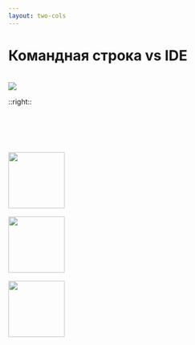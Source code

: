 ```yaml
---
layout: two-cols
---
```


# Командная строка vs IDE

<br />

<img src="/images/terminal.svg" />

::right::

<h1> </h1>

<span class="logos">
    <img src="/logos/webstorm.svg">
    <img src="/logos/vscode.svg">
    <img src="/logos/jetbrains.svg">
</span>

<style>
    .logos {
        display: flex;
        flex-direction: column;
        justify-content: space-between;
        gap: 1rem;
    }

    .logos img {
        height: 7rem;
    }
</style>
